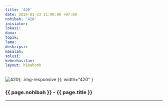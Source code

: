 ```yaml
---
title: '420'
date: 2014-01-23 11:08:00 +07:00
nohibah: '420'
inisiator: 
lokasi: 
dana: 
topik: 
lama: 
deskripsi: 
masalah: 
solusi: 
keberhasilan: 
layout: hibahcmb
---
```


![420](/static/img/hibahcmb/420.png){: .img-responsive }{: width="420" }

### {{ page.nohibah }} - {{ page.title }}

---
